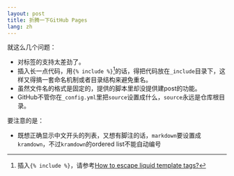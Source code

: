 ```yaml
---
layout: post
title: 折腾一下GitHub Pages
lang: zh
---
```


就这么几个问题：

* 对标签的支持太差劲了。
* 插入长一点代码，用`{% include %}`[^liquid-markup-escape]的话，得把代码放在`_include`目录下，这样又得搞一套命名机制或者目录结构来避免重名。
* 虽然文件名的格式是固定的，提供的脚本里却没提供建post的功能。
* GitHub不管你在`_config.yml`里把`source`设置成什么，`source`永远是仓库根目录。

要注意的是：

* 既想正确显示中文开头的列表，又想有脚注的话，`markdown`要设置成`kramdown`，不过`kramdown`的ordered list不能自动编号


[^liquid-markup-escape]: 插入`{% include %}`，请参考[How to escape liquid template tags?](http://stackoverflow.com/questions/3426182/how-to-escape-liquid-template-tags)
